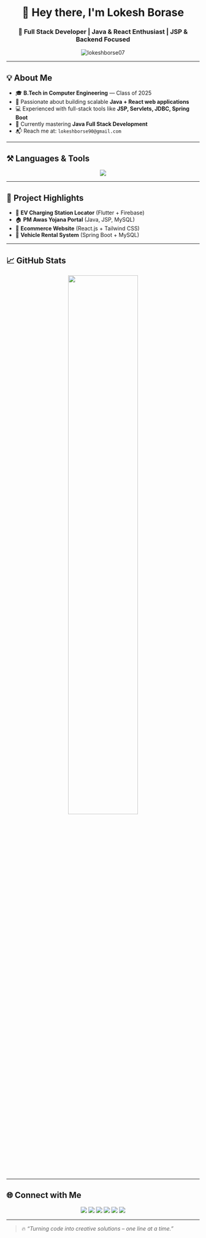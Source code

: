 <h1 align="center">👋 Hey there, I'm Lokesh Borase</h1>
<h3 align="center">🚀 Full Stack Developer | Java & React Enthusiast | JSP & Backend Focused</h3>

<p align="center">
  <img src="https://komarev.com/ghpvc/?username=lokeshborse07&label=Profile%20views&color=0e75b6&style=flat" alt="lokeshborse07" />
</p>

---

## 💡 About Me

- 🎓 **B.Tech in Computer Engineering** — Class of 2025  
- 🧠 Passionate about building scalable **Java + React web applications**  
- 💻 Experienced with full-stack tools like **JSP, Servlets, JDBC, Spring Boot**  
- 🌱 Currently mastering **Java Full Stack Development**  
- 📬 Reach me at: `lokeshborse90@gmail.com`

---

## ⚒️ Languages & Tools

<p align="center">
  <img src="https://skillicons.dev/icons?i=html,css,js,react,tailwind,java,spring,jupyter,py,git,eclipse,mysql,mongodb,firebase,flutter,dart,c,vscode" />
</p>

---

## 🧪 Project Highlights

- 🔌 **EV Charging Station Locator** (Flutter + Firebase)
- 🏠 **PM Awas Yojana Portal** (Java, JSP, MySQL)
- 🛒 **Ecommerce Website** (React.js + Tailwind CSS)
- 🚗 **Vehicle Rental System** (Spring Boot + MySQL)

---

## 📈 GitHub Stats

<p align="center">
  <img src="https://github-readme-stats.vercel.app/api?username=lokeshborse07&show_icons=true&theme=tokyonight" width="60%" />
</p>

---

## 🌐 Connect with Me

<p align="center">
  <a href="mailto:lokeshborse90@gmail.com"><img src="https://skillicons.dev/icons?i=gmail" /></a>
  <a href="https://www.linkedin.com/in/lokeshborse07"><img src="https://skillicons.dev/icons?i=linkedin" /></a>
  <a href="https://www.instagram.com/lokessh__18/"><img src="https://skillicons.dev/icons?i=instagram" /></a>
  <a href="https://github.com/lokeshborse07"><img src="https://skillicons.dev/icons?i=github" /></a>
  <a href="https://www.hackerrank.com/lokeshborse90"><img src="https://img.shields.io/badge/HackerRank-2EC866?style=flat-square&logo=HackerRank&logoColor=white" /></a>
  <a href="https://www.codechef.com/users/lokeshborse07"><img src="https://img.shields.io/badge/CodeChef-5B4638?style=flat-square&logo=codechef&logoColor=white" /></a>
</p>

---

> 🔥 *“Turning code into creative solutions – one line at a time.”*
